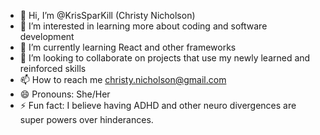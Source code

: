 - 👋 Hi, I’m @KrisSparKill (Christy Nicholson)
- 👀 I’m interested in learning more about coding and software development
- 🌱 I’m currently learning React and other frameworks
- 💞️ I’m looking to collaborate on projects that use my newly learned and reinforced skills
- 📫 How to reach me christy.nicholson@gmail.com
- 😄 Pronouns: She/Her
- ⚡ Fun fact: I believe having ADHD and other neuro divergences are super powers over hinderances.

<!---
KrisSparKill/KrisSparKill is a ✨ special ✨ repository because its `README.md` (this file) appears on your GitHub profile.
You can click the Preview link to take a look at your changes.
--->
